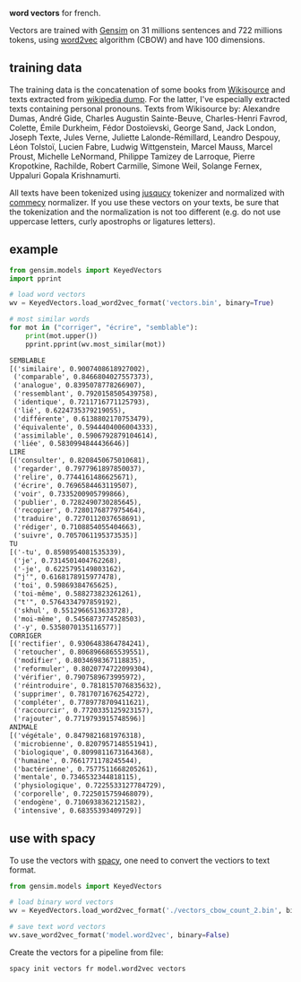 __word vectors__ for french.

Vectors are trained with [Gensim](https://radimrehurek.com/gensim/) on 31 millions sentences and 722 millions tokens, using [word2vec](https://radimrehurek.com/gensim/models/word2vec.html) algorithm (CBOW) and have 100 dimensions.

training data
-------------

The training data is the concatenation of some books from [Wikisource](https://fr.wikisource.org/wiki/Wikisource:Accueil) and texts extracted from [wikipedia dump](https://dumps.wikimedia.org/backup-index.html). For the latter, I've especially extracted texts containing personal pronouns.
Texts from Wikisource by: Alexandre Dumas, André Gide, Charles Augustin Sainte-Beuve, Charles-Henri Favrod, Colette, Émile Durkheim, Fédor Dostoïevski, George Sand, Jack London, Joseph Texte, Jules Verne, Juliette Lalonde-Rémillard, Leandro Despouy, Léon Tolstoï, Lucien Fabre, Ludwig Wittgenstein, Marcel Mauss, Marcel Proust, Michelle LeNormand, Philippe Tamizey de Larroque, Pierre Kropotkine, Rachilde, Robert Carmille, Simone Weil, Solange Fernex, Uppaluri Gopala Krishnamurti.

All texts have been tokenized using [jusqucy](https://github.com/thjbdvlt/jusquci) tokenizer and normalized with [commecy](https://github.com/thjbdvlt/commecy) normalizer. If you use these vectors on your texts, be sure that the tokenization and the normalization is not too different (e.g. do not use uppercase letters, curly apostrophs or ligatures letters).


example
-------

```python
from gensim.models import KeyedVectors
import pprint

# load word vectors
wv = KeyedVectors.load_word2vec_format('vectors.bin', binary=True)

# most similar words
for mot in ("corriger", "écrire", "semblable"):
    print(mot.upper())
    pprint.pprint(wv.most_similar(mot))
```
```txt
SEMBLABLE
[('similaire', 0.9007408618927002),
 ('comparable', 0.8466804027557373),
 ('analogue', 0.8395078778266907),
 ('ressemblant', 0.7920158505439758),
 ('identique', 0.7211716771125793),
 ('lié', 0.6224735379219055),
 ('différente', 0.6138802170753479),
 ('équivalente', 0.5944404006004333),
 ('assimilable', 0.5906792879104614),
 ('liée', 0.5830994844436646)]
LIRE
[('consulter', 0.8208450675010681),
 ('regarder', 0.7977961897850037),
 ('relire', 0.7744161486625671),
 ('écrire', 0.7696584463119507),
 ('voir', 0.7335200905799866),
 ('publier', 0.7282490730285645),
 ('recopier', 0.7280176877975464),
 ('traduire', 0.7270112037658691),
 ('rédiger', 0.7108854055404663),
 ('suivre', 0.7057061195373535)]
TU
[('-tu', 0.8598954081535339),
 ('je', 0.7314501404762268),
 ('-je', 0.6225795149803162),
 ("j'", 0.6168178915977478),
 ('toi', 0.59869384765625),
 ('toi-même', 0.588273823261261),
 ("t'", 0.5764334797859192),
 ('skhul', 0.5512966513633728),
 ('moi-même', 0.5456873774528503),
 ('-y', 0.5358070135116577)]
CORRIGER
[('rectifier', 0.9306483864784241),
 ('retoucher', 0.8068966865539551),
 ('modifier', 0.8034698367118835),
 ('reformuler', 0.8020774722099304),
 ('vérifier', 0.7907589673995972),
 ('réintroduire', 0.7818157076835632),
 ('supprimer', 0.7817071676254272),
 ('compléter', 0.7789778709411621),
 ('raccourcir', 0.7720335125923157),
 ('rajouter', 0.7719793915748596)]
ANIMALE
[('végétale', 0.8479821681976318),
 ('microbienne', 0.8207957148551941),
 ('biologique', 0.8099811673164368),
 ('humaine', 0.7661771178245544),
 ('bactérienne', 0.7577511668205261),
 ('mentale', 0.7346532344818115),
 ('physiologique', 0.7225533127784729),
 ('corporelle', 0.7225015759468079),
 ('endogène', 0.7106938362121582),
 ('intensive', 0.68355393409729)]
```

use with spacy
--------------

To use the vectors with [spacy](https://spacy.io/), one need to convert the vectiors to text format.

```python
from gensim.models import KeyedVectors

# load binary word vectors
wv = KeyedVectors.load_word2vec_format('./vectors_cbow_count_2.bin', binary=True)

# save text word vectors
wv.save_word2vec_format('model.word2vec', binary=False)
```

Create the vectors for a pipeline from file:

```bash
spacy init vectors fr model.word2vec vectors
```
